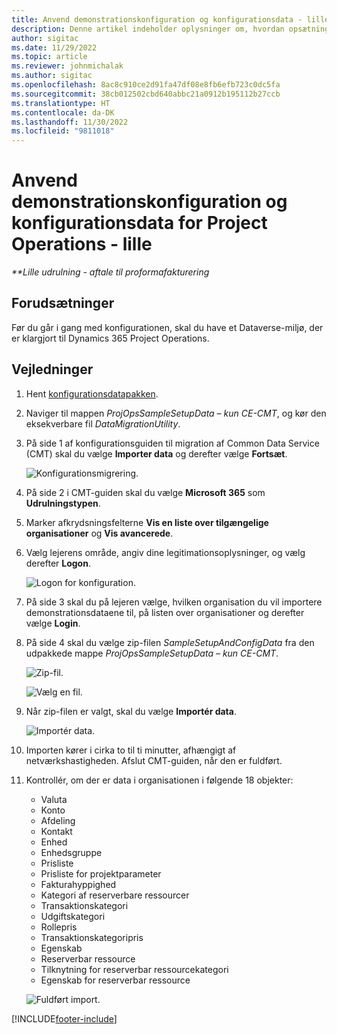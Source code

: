 ```yaml
---
title: Anvend demonstrationskonfiguration og konfigurationsdata - lille
description: Denne artikel indeholder oplysninger om, hvordan opsætning og konfiguration af demodata i Project Operations.
author: sigitac
ms.date: 11/29/2022
ms.topic: article
ms.reviewer: johnmichalak
ms.author: sigitac
ms.openlocfilehash: 8ac8c910ce2d91fa47df08e8fb6efb723c0dc5fa
ms.sourcegitcommit: 38cb012502cbd640abbc21a0912b195112b27ccb
ms.translationtype: HT
ms.contentlocale: da-DK
ms.lasthandoff: 11/30/2022
ms.locfileid: "9811018"
---
```

# <a name="apply-demo-setup-and-configuration-data-for-project-operations---lite"></a>Anvend demonstrationskonfiguration og konfigurationsdata for Project Operations - lille 

_**Lille udrulning - aftale til proformafakturering_



## <a name="prerequisites"></a>Forudsætninger

Før du går i gang med konfigurationen, skal du have et Dataverse-miljø, der er klargjort til Dynamics 365 Project Operations.


## <a name="instructions"></a>Vejledninger

1. Hent [konfigurationsdatapakken](https://download.microsoft.com/download/3/4/1/341bf279-a64f-4baa-af31-ce624859b518/ProjOpsSampleSetupData-%20CE%20only.zip). 
1. Naviger til mappen *ProjOpsSampleSetupData – kun CE-CMT*, og kør den eksekverbare fil *DataMigrationUtility*.
1. På side 1 af konfigurationsguiden til migration af Common Data Service (CMT) skal du vælge **Importer data** og derefter vælge **Fortsæt**.

    ![Konfigurationsmigrering.](./media/1ConfigurationMigration.png)

1. På side 2 i CMT-guiden skal du vælge **Microsoft 365** som **Udrulningstypen**.
1. Marker afkrydsningsfelterne **Vis en liste over tilgængelige organisationer** og **Vis avancerede**.
1. Vælg lejerens område, angiv dine legitimationsoplysninger, og vælg derefter **Logon**.

   ![Logon for konfiguration.](./media/2ConfigurationSignin.png)

1. På side 3 skal du på lejeren vælge, hvilken organisation du vil importere demonstrationsdataene til, på listen over organisationer og derefter vælge **Login**.
1. På side 4 skal du vælge zip-filen *SampleSetupAndConfigData* fra den udpakkede mappe *ProjOpsSampleSetupData – kun CE-CMT*.

   ![Zip-fil.](./media/3ZipFile.png)

   ![Vælg en fil.](./media/4SelectAFile.png)

1. Når zip-filen er valgt, skal du vælge **Importér data**.

   ![Importér data.](./media/5ImportData.png)

1. Importen kører i cirka to til ti minutter, afhængigt af netværkshastigheden. Afslut CMT-guiden, når den er fuldført. 
1. Kontrollér, om der er data i organisationen i følgende 18 objekter:

    -   Valuta
    -   Konto
    -   Afdeling
    -   Kontakt
    -   Enhed
    -   Enhedsgruppe
    -   Prisliste
    -   Prisliste for projektparameter 
    -   Fakturahyppighed
    -   Kategori af reserverbare ressourcer
    -   Transaktionskategori
    -   Udgiftskategori
    -   Rollepris
    -   Transaktionskategoripris
    -   Egenskab
    -   Reserverbar ressource
    -   Tilknytning for reserverbar ressourcekategori
    -   Egenskab for reserverbar ressource

    ![Fuldført import.](./media/6CompleteImport.png)


[!INCLUDE[footer-include](../includes/footer-banner.md)]
